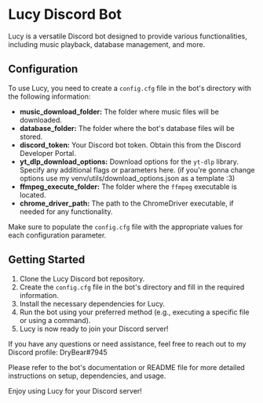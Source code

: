 # Lucy Discord Bot

Lucy is a versatile Discord bot designed to provide various functionalities, including music playback, database management, and more.

## Configuration

To use Lucy, you need to create a `config.cfg` file in the bot's directory with the following information:

- **music_download_folder:** The folder where music files will be downloaded.
- **database_folder:** The folder where the bot's database files will be stored.
- **discord_token:** Your Discord bot token. Obtain this from the Discord Developer Portal.
- **yt_dlp_download_options:** Download options for the `yt-dlp` library. Specify any additional flags or parameters here. (if you're gonna change options use my venv/utils/download_options.json as a template :3)
- **ffmpeg_execute_folder:** The folder where the `ffmpeg` executable is located.
- **chrome_driver_path:** The path to the ChromeDriver executable, if needed for any functionality.

Make sure to populate the `config.cfg` file with the appropriate values for each configuration parameter.

## Getting Started

1. Clone the Lucy Discord bot repository.
2. Create the `config.cfg` file in the bot's directory and fill in the required information.
3. Install the necessary dependencies for Lucy.
4. Run the bot using your preferred method (e.g., executing a specific file or using a command).
5. Lucy is now ready to join your Discord server!

If you have any questions or need assistance, feel free to reach out to my Discord profile: DryBear#7945

Please refer to the bot's documentation or README file for more detailed instructions on setup, dependencies, and usage.

Enjoy using Lucy for your Discord server!
